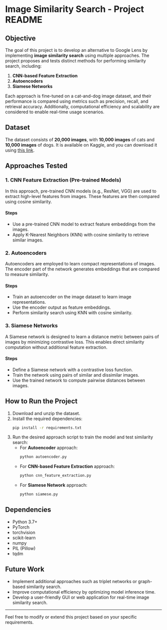 # **Image Similarity Search - Project README**

## **Objective**
The goal of this project is to develop an alternative to Google Lens by implementing **image similarity search** using multiple approaches. The project proposes and tests distinct methods for performing similarity search, including:

1. **CNN-based Feature Extraction**
2. **Autoencoders**
3. **Siamese Networks**

Each approach is fine-tuned on a cat-and-dog image dataset, and their performance is compared using metrics such as precision, recall, and retrieval accuracy. Additionally, computational efficiency and scalability are considered to enable real-time usage scenarios.

## **Dataset**
The dataset consists of **20,000 images**, with **10,000 images** of cats and **10,000 images** of dogs. It is available on Kaggle, and you can download it using [this link](https://storage.googleapis.com/kaggle-data-sets/550917/1003830/bundle/archive.zip).

## **Approaches Tested**

### **1. CNN Feature Extraction (Pre-trained Models)**
In this approach, pre-trained CNN models (e.g., ResNet, VGG) are used to extract high-level features from images. These features are then compared using cosine similarity.

#### **Steps**
- Use a pre-trained CNN model to extract feature embeddings from the images.
- Apply K-Nearest Neighbors (KNN) with cosine similarity to retrieve similar images.

### **2. Autoencoders**
Autoencoders are employed to learn compact representations of images. The encoder part of the network generates embeddings that are compared to measure similarity.

#### **Steps**
- Train an autoencoder on the image dataset to learn image representations.
- Use the encoder output as feature embeddings.
- Perform similarity search using KNN with cosine similarity.

### **3. Siamese Networks**
A Siamese network is designed to learn a distance metric between pairs of images by minimizing contrastive loss. This enables direct similarity computation without additional feature extraction.

#### **Steps**
- Define a Siamese network with a contrastive loss function.
- Train the network using pairs of similar and dissimilar images.
- Use the trained network to compute pairwise distances between images.

## **How to Run the Project**
1. Download and unzip the dataset.
2. Install the required dependencies:
   ```bash
   pip install -r requirements.txt
   ```
3. Run the desired approach script to train the model and test similarity search:
   - For **Autoencoder** approach:
     ```bash
     python autoencoder.py
     ```
   - For **CNN-based Feature Extraction** approach:
     ```bash
     python cnn_feature_extraction.py
     ```
   - For **Siamese Network** approach:
     ```bash
     python siamese.py
     ```

## **Dependencies**
- Python 3.7+
- PyTorch
- torchvision
- scikit-learn
- numpy
- PIL (Pillow)
- tqdm

## **Future Work**
- Implement additional approaches such as triplet networks or graph-based similarity search.
- Improve computational efficiency by optimizing model inference time.
- Develop a user-friendly GUI or web application for real-time image similarity search.

---
Feel free to modify or extend this project based on your specific requirements.
